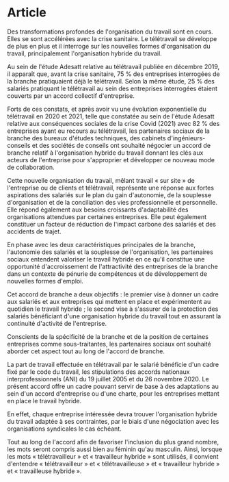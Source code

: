 # Article

  
Des transformations profondes de l'organisation du travail sont en cours. Elles se sont accélérées avec la crise sanitaire. Le télétravail se développe de plus en plus et il interroge sur les nouvelles formes d'organisation du travail, principalement l'organisation hybride du travail.

Au sein de l'étude Adesatt relative au télétravail publiée en décembre 2019, il apparaît que, avant la crise sanitaire, 75 % des entreprises interrogées de la branche pratiquaient déjà le télétravail. Selon la même étude, 25 % des salariés pratiquant le télétravail au sein des entreprises interrogées étaient couverts par un accord collectif d'entreprise.

Forts de ces constats, et après avoir vu une évolution exponentielle du télétravail en 2020 et 2021, telle que constatée au sein de l'étude Adesatt relative aux conséquences sociales de la crise Covid (2021) avec 82 % des entreprises ayant eu recours au télétravail, les partenaires sociaux de la branche des bureaux d'études techniques, des cabinets d'ingénieurs-conseils et des sociétés de conseils ont souhaité négocier un accord de branche relatif à l'organisation hybride du travail donnant les clés aux acteurs de l'entreprise pour s'approprier et développer ce nouveau mode de collaboration.

Cette nouvelle organisation du travail, mêlant travail « sur site » de l'entreprise ou de clients et télétravail, représente une réponse aux fortes aspirations des salariés sur le plan du gain d'autonomie, de la souplesse d'organisation et de la conciliation des vies professionnelle et personnelle.  
 Elle répond également aux besoins croissants d'adaptabilité des organisations attendues par certaines entreprises. Elle peut également constituer un facteur de réduction de l'impact carbone des salariés et des accidents de trajet.

En phase avec les deux caractéristiques principales de la branche, l'autonomie des salariés et la souplesse de l'organisation, les partenaires sociaux entendent valoriser le travail hybride en ce qu'il constitue une opportunité d'accroissement de l'attractivité des entreprises de la branche dans un contexte de pénurie de compétences et de développement de nouvelles formes d'emploi.

Cet accord de branche a deux objectifs : le premier vise à donner un cadre aux salariés et aux entreprises qui mettent en place et expérimentent au quotidien le travail hybride ; le second vise à s'assurer de la protection des salariés bénéficiant d'une organisation hybride du travail tout en assurant la continuité d'activité de l'entreprise.

Conscients de la spécificité de la branche et de la position de certaines entreprises comme sous-traitantes, les partenaires sociaux ont souhaité aborder cet aspect tout au long de l'accord de branche.

La part de travail effectuée en télétravail par le salarié bénéficie d'un cadre fixé par le code du travail, les stipulations des accords nationaux interprofessionnels (ANI) du 19 juillet 2005 et du 26 novembre 2020. Le présent accord offre un cadre pouvant servir de base à des adaptations au sein d'un accord d'entreprise ou d'une charte, pour les entreprises mettant en place le travail hybride.

En effet, chaque entreprise intéressée devra trouver l'organisation hybride du travail adaptée à ses contraintes, par le biais d'une négociation avec les organisations syndicales le cas échéant.

Tout au long de l'accord afin de favoriser l'inclusion du plus grand nombre, les mots seront compris aussi bien au féminin qu'au masculin. Ainsi, lorsque les mots « télétravailleur » et « travailleur hybride » sont utilisés, il convient d'entendre « télétravailleur » et « télétravailleuse » et « travailleur hybride » et « travailleuse hybride ».

  
